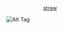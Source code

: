‌‌  ‌  ‌ ‌  ‌  ‌  ‌  ‌  ‌  ‌  ‌  ‌  ‌  ‌  ‌  ‌  ‌  ‌  ‌   ‌  ‌  ‌  ‌  ‌    ‌ [straw](https://lylastraw.straw.page)

![Alt Tag](https://cdn.discordapp.com/attachments/1223392595078680647/1385655616139300884/Untitled9_20250620191231.png?ex=6856dbdb&is=68558a5b&hm=ca29321db0eddd70f15b97d5fbf83bb3b10a0f1d76aac9a73778c31a9d6eec05&)
